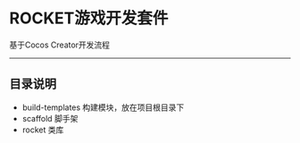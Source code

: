 # ROCKET游戏开发套件

基于Cocos Creator开发流程

---

## 目录说明

- build-templates 构建模块，放在项目根目录下
- scaffold  脚手架
- rocket 类库


